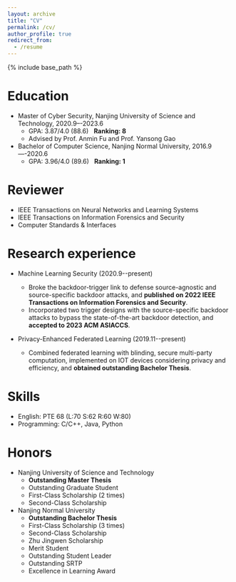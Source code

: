 ```yaml
---
layout: archive
title: "CV"
permalink: /cv/
author_profile: true
redirect_from:
  - /resume
---
```


{% include base_path %}

Education
======
* Master of Cyber Security, Nanjing University of Science and Technology, 2020.9–-2023.6
  * GPA: 3.87/4.0 (88.6) &nbsp; **Ranking: 8**
  * Advised by Prof. Anmin Fu and Prof. Yansong Gao
* Bachelor of Computer Science, Nanjing Normal University, 2016.9—-2020.6
  * GPA: 3.96/4.0 (89.6) &nbsp; **Ranking: 1**

Reviewer
======
* IEEE Transactions on Neural Networks and Learning Systems
* IEEE Transactions on Information Forensics and Security
* Computer Standards & Interfaces

Research experience
======
* Machine Learning Security (2020.9--present)
  * Broke the backdoor-trigger link to defense source-agnostic and source-specific backdoor attacks, and **published on 2022 IEEE Transactions on Information Forensics and Security**.
  * Incorporated two trigger designs with the source-specific backdoor attacks to bypass the state-of-the-art backdoor detection, and **accepted to 2023 ACM ASIACCS**.

* Privacy-Enhanced Federated Learning (2019.11--present)
  * Combined federated learning with blinding, secure multi-party computation, implemented on IOT devices considering privacy and efficiency, and **obtained outstanding Bachelor Thesis**.
  
Skills
======
* English: PTE 68 (L:70 S:62 R:60 W:80)
* Programming: C/C++, Java, Python

Honors
======
* Nanjing University of Science and Technology
  * **Outstanding Master Thesis**
  * Outstanding Graduate Student
  * First-Class Scholarship (2 times)
  * Second-Class Scholarship
* Nanjing Normal University
  * **Outstanding Bachelor Thesis**
  * First-Class Scholarship (3 times)
  * Second-Class Scholarship
  * Zhu Jingwen Scholarship
  * Merit Student
  * Outstanding Student Leader
  * Outstanding SRTP
  * Excellence in Learning Award
